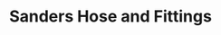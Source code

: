 ---
title: "Sanders Hose and Fittings"
url: /grand-junction/sanders-hose-and-fittings/
shop: shop
---